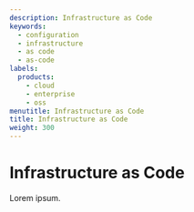 ```yaml
---
description: Infrastructure as Code
keywords:
  - configuration
  - infrastructure
  - as code
  - as-code
labels:
  products:
    - cloud
    - enterprise
    - oss
menutitle: Infrastructure as Code
title: Infrastructure as Code
weight: 300
---
```


# Infrastructure as Code

Lorem ipsum.